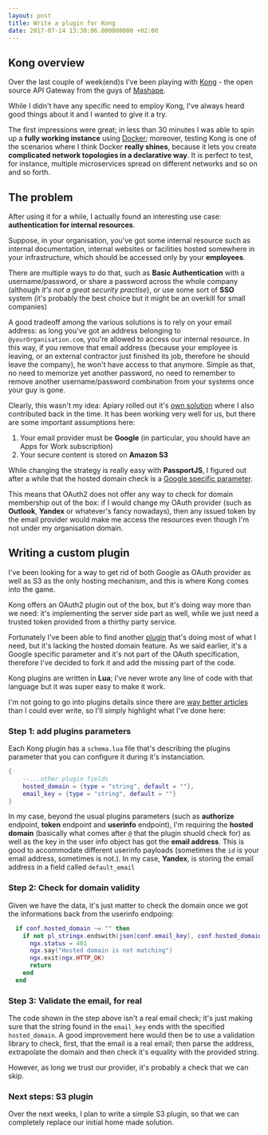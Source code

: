 ```yaml
---
layout: post
title: Write a plugin for Kong
date: 2017-07-14 13:30:06.000000000 +02:00
---
```


## Kong overview

Over the last couple of week(end)s I've been playing with [Kong](https://getkong.org) - the open
source API Gateway from the guys of [Mashape](https://mashape.com).

While I didn't have any specific need to employ Kong, I've always heard good things about it
and I wanted to give it a try.

The first impressions were great; in less than 30 minutes I was able to spin up a **fully working
instance** using [Docker](https://docker.com); moreover, testing Kong is one of the scenarios where
I think Docker **really shines**, because it lets you create **complicated network topologies in a
declarative way**. It is perfect to test, for instance, multiple microservices spread on different
networks and so on and so forth.

## The problem

After using it for a while, I actually found an interesting use case: **authentication for internal
resources**.

Suppose, in your organisation, you've got some internal resource such as internal documentation,
internal websites or facilities hosted somewhere in your infrastructure, which should be accessed
only by your **employees**.

There are multiple ways to do that, such as **Basic Authentication** with a username/password, or share
a password across the whole company (although _it's not a great security practise_), or use some sort
of **SSO** system (it's probably the best choice but it might be an overkill for small companies)

A good tradeoff among the various solutions is to rely on your email address: as long you've got an address
belonging to `@yourOrganisation.com`, you're allowed to access our internal resource. In this way,
if you remove that email address (because your employee is leaving, or an external contractor just
finished its job, therefore he should leave the company), he won't have access to that anymore.
Simple as that, no need to memorize yet another password, no need to remember to remove another
username/password combination from your systems once your guy is gone.

Clearly, this wasn't my idea: Apiary rolled out it's [own solution](https://github.com/apiaryio/protected-s3)
where I also contributed back in the time. It has been working very well for us, but there are some important
assumptions here:

1. Your email provider must be **Google** (in particular, you should have an Apps for Work subscription)
2. Your secure content is stored on **Amazon S3**

While changing the strategy is really easy with **PassportJS**, I figured out after a while that the
hosted domain check is a [Google specific parameter](https://github.com/jaredhanson/passport-google-oauth2/blob/b94efe85b368f0d52940949eaf304cae15ed4647/lib/strategy.js#L159).

This means that OAuth2 does not offer any way to check for domain membership out of the box: if I would
change my OAuth provider (such as **Outlook**, **Yandex** or whatever's fancy nowadays), then any issued
token by the email provider would make me access the resources even though I'm not under my organisation domain.

## Writing a custom plugin

I've been looking for a way to get rid of both Google as OAuth provider as well as S3 as the only
hosting mechanism, and this is where Kong comes into the game.

Kong offers an OAuth2 plugin out of the box, but it's doing way more than we need: it's implementing
the server side part as well, while we just need a trusted token provided from a thirthy party service.

Fortunately I've been able to find another [plugin](https://github.com/mogui/kong-external-oauth) that's
doing most of what I need, but it's lacking the hosted domain feature. As we said earlier, it's a
Google specific parameter and it's not part of the OAuth specification, therefore
I've decided to fork it and add the missing part of the code.

Kong plugins are written in **Lua**; I've never wrote any line of code with that language but it
was super easy to make it work.

I'm not going to go into plugins details since there are [way better articles](http://streamdata.io/blog/developing-an-helloworld-kong-plugin/) than I could ever write, so I'll
simply highlight what I've done here:

### Step 1: add plugins parameters

Each Kong plugin has a `schema.lua` file that's describing the plugins parameter that you can configure
it during it's instanciation.

```lua
{
    --...other plugin fields
    hosted_domain = {type = "string", default = ""},
    email_key = {type = "string", default = ""}
}
```

In my case, beyond the usual plugins parameters (such as **authorize** endpoint, **token** endpoint and **userinfo**
endpoint), I'm requiring the **hosted domain** (basically what comes after `@` that the plugin shuold
check for) as well as the key in the user info object has got the **email address**. This is good to
accommodate different userinfo payloads (sometimes the `id` is your email address, sometimes is not.).
In my case, **Yandex**, is storing the email address in a field called `default_email`

### Step 2: Check for domain validity

Given we have the data, it's just matter to check the domain once we got the informations back from the
userinfo endpoing:

```lua
  if conf.hosted_domain ~= "" then
    if not pl_stringx.endswith(json[conf.email_key], conf.hosted_domain) then
      ngx.status = 401
      ngx.say("Hosted domain is not matching")
      ngx.exit(ngx.HTTP_OK)
      return
    end
  end
```

### Step 3: Validate the email, for real

The code shown in the step above isn't a real email check; it's just making sure that the string
found in the `email_key` ends with the specified `hosted_domain`. A good improvement here would
then be to use a validation library to check, first, that the email is a real email; then parse
the address, extrapolate the domain and then check it's equality with the provided string.

However, as long we trust our provider, it's probably a check that we can skip.

### Next steps: S3 plugin

Over the next weeks, I plan to write a simple S3 plugin, so that we can completely replace our
initial home made solution.

